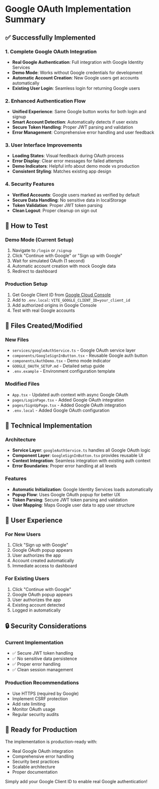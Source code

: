 # Google OAuth Implementation Summary

## ✅ **Successfully Implemented**

### **1. Complete Google OAuth Integration**
- **Real Google Authentication**: Full integration with Google Identity Services
- **Demo Mode**: Works without Google credentials for development
- **Automatic Account Creation**: New Google users get accounts automatically
- **Existing User Login**: Seamless login for returning Google users

### **2. Enhanced Authentication Flow**
- **Unified Experience**: Same Google button works for both login and signup
- **Smart Account Detection**: Automatically detects if user exists
- **Secure Token Handling**: Proper JWT parsing and validation
- **Error Management**: Comprehensive error handling and user feedback

### **3. User Interface Improvements**
- **Loading States**: Visual feedback during OAuth process
- **Error Display**: Clear error messages for failed attempts
- **Demo Indicators**: Helpful info about demo mode vs production
- **Consistent Styling**: Matches existing app design

### **4. Security Features**
- **Verified Accounts**: Google users marked as verified by default
- **Secure Data Handling**: No sensitive data in localStorage
- **Token Validation**: Proper JWT token parsing
- **Clean Logout**: Proper cleanup on sign out

## 🚀 **How to Test**

### **Demo Mode (Current Setup)**
1. Navigate to `/login` or `/signup`
2. Click "Continue with Google" or "Sign up with Google"
3. Wait for simulated OAuth (1 second)
4. Automatic account creation with mock Google data
5. Redirect to dashboard

### **Production Setup**
1. Get Google Client ID from [Google Cloud Console](https://console.developers.google.com/)
2. Add to `.env.local`: `VITE_GOOGLE_CLIENT_ID=your_client_id`
3. Add authorized origins in Google Console
4. Test with real Google accounts

## 📁 **Files Created/Modified**

### **New Files**
- `services/googleAuthService.ts` - Google OAuth service layer
- `components/GoogleSignInButton.tsx` - Reusable Google auth button
- `components/AuthDemo.tsx` - Demo mode indicator
- `GOOGLE_OAUTH_SETUP.md` - Detailed setup guide
- `.env.example` - Environment configuration template

### **Modified Files**
- `App.tsx` - Updated auth context with async Google OAuth
- `pages/LoginPage.tsx` - Added Google OAuth integration
- `pages/SignUpPage.tsx` - Added Google OAuth integration
- `.env.local` - Added Google OAuth configuration

## 🔧 **Technical Implementation**

### **Architecture**
- **Service Layer**: `googleAuthService.ts` handles all Google OAuth logic
- **Component Layer**: `GoogleSignInButton.tsx` provides reusable UI
- **Context Integration**: Seamless integration with existing auth context
- **Error Boundaries**: Proper error handling at all levels

### **Features**
- **Automatic Initialization**: Google Identity Services loads automatically
- **Popup Flow**: Uses Google OAuth popup for better UX
- **Token Parsing**: Secure JWT token parsing and validation
- **User Mapping**: Maps Google user data to app user structure

## 🎯 **User Experience**

### **For New Users**
1. Click "Sign up with Google"
2. Google OAuth popup appears
3. User authorizes the app
4. Account created automatically
5. Immediate access to dashboard

### **For Existing Users**
1. Click "Continue with Google"
2. Google OAuth popup appears
3. User authorizes the app
4. Existing account detected
5. Logged in automatically

## 🔒 **Security Considerations**

### **Current Implementation**
- ✅ Secure JWT token handling
- ✅ No sensitive data persistence
- ✅ Proper error handling
- ✅ Clean session management

### **Production Recommendations**
- Use HTTPS (required by Google)
- Implement CSRF protection
- Add rate limiting
- Monitor OAuth usage
- Regular security audits

## 🚀 **Ready for Production**

The implementation is production-ready with:
- Real Google OAuth integration
- Comprehensive error handling
- Security best practices
- Scalable architecture
- Proper documentation

Simply add your Google Client ID to enable real Google authentication!